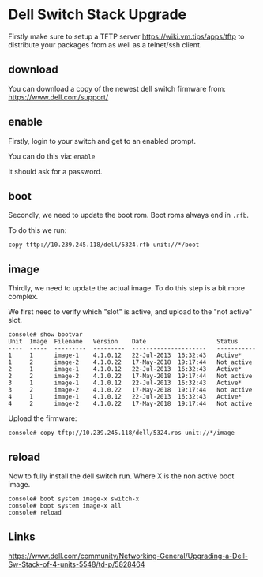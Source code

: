 <!-- TITLE: Dell Switch Stack Upgrade -->
<!-- SUBTITLE: How to upgrade Dell Switch Stacks -->

# Dell Switch Stack Upgrade

Firstly make sure to setup a TFTP server https://wiki.vm.tips/apps/tftp to distribute your packages from as well as a telnet/ssh client.

## download

You can download a copy of the newest dell switch firmware from: https://www.dell.com/support/

## enable

Firstly, login to your switch and get to an enabled prompt.

You can do this via:
```enable```

It should ask for a password.

## boot

Secondly, we need to update the boot rom. Boot roms always end in ```.rfb```.

To do this we run:
```
copy tftp://10.239.245.118/dell/5324.rfb unit://*/boot
```


## image

Thirdly, we need to update the actual image. To do this step is a bit more complex. 

We first need to verify which "slot" is active, and upload to the "not active" slot.

```
console# show bootvar
Unit  Image  Filename   Version    Date                    Status
----  -----  ---------  ---------  ---------------------   -----------
1     1      image-1    4.1.0.12   22-Jul-2013  16:32:43   Active*
1     2      image-2    4.1.0.22   17-May-2018  19:17:44   Not active
2     1      image-1    4.1.0.12   22-Jul-2013  16:32:43   Active*
2     2      image-2    4.1.0.22   17-May-2018  19:17:44   Not active
3     1      image-1    4.1.0.12   22-Jul-2013  16:32:43   Active*
3     2      image-2    4.1.0.22   17-May-2018  19:17:44   Not active
4     1      image-1    4.1.0.12   22-Jul-2013  16:32:43   Active*
4     2      image-2    4.1.0.22   17-May-2018  19:17:44   Not active
```

Upload the firmware:
```
console# copy tftp://10.239.245.118/dell/5324.ros unit://*/image
```

## reload

Now to fully install the dell switch run. Where X is the non active boot image.

```
console# boot system image-x switch-x
console# boot system image-x all
console# reload
```

## Links
https://www.dell.com/community/Networking-General/Upgrading-a-Dell-Sw-Stack-of-4-units-5548/td-p/5828464

